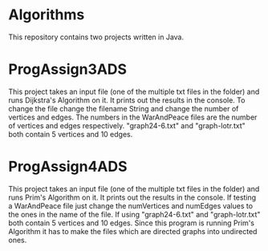# Algorithms

This repository contains two projects written in Java.

# ProgAssign3ADS

This project takes an input file (one of the multiple txt files in the folder) and runs Dijkstra's Algorithm on it. It prints out the
results in the console. To change the file change the filename String and change the number of vertices and edges. The numbers
in the WarAndPeace files are the number of vertices and edges respectively. "graph24-6.txt" and "graph-lotr.txt" both contain
5 vertices and 10 edges.

# ProgAssign4ADS

This project takes an input file (one of the multiple txt files in the folder) and runs Prim's Algorithm on it. It prints out the
results in the console. If testing a WarAndPeace file just change the numVertices and numEdges values to the ones in the name of the file.
If using "graph24-6.txt" and "graph-lotr.txt" both contain 5 vertices and 10 edges. Since this program is running Prim's Algorithm 
it has to make the files which are directed graphs into undirected ones.
